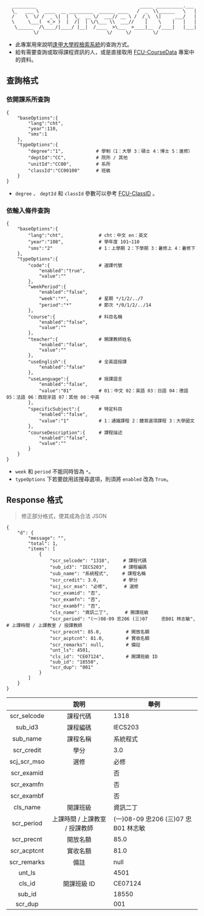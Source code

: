       _________                                      _____ __________.___ 
      \_   ___ \  ____  __ _________  ______ ____   /  _  \\______   \   |
      /    \  \/ /  _ \|  |  \_  __ \/  ___// __ \ /  /_\  \|     ___/   |
      \     \___(  <_> )  |  /|  | \/\___ \\  ___//    |    \    |   |   |
       \______  /\____/|____/ |__|  /____  >\___  >____|__  /____|   |___|
              \/                         \/     \/        \/              
- 此專案用來說明[逢甲大學程檢索系統](https://coursesearch03.fcu.edu.tw/)的查詢方式。
- 給有需要查詢或取得課程資訊的人，或是直接取用 [FCU-CourseData](https://github.com/HeiTang/FCU-CourseData) 專案中的資料。

## 查詢格式
### 依開課系所查詢
```json=
{
    "baseOptions":{
        "lang":"cht",
        "year":110,
        "sms":1
    },
    "typeOptions":{
        "degree":"1",            # 學制（1：大學 3：碩士 4：博士 5：進修）
        "deptId":"CC",           # 院所 / 其他
        "unitId":"CC00",         # 系所
        "classId":"CC00100"      # 班級
    }
}
```
- `degree` 、 `deptId` 和 `classId` 參數可以參考 [FCU-ClassID](https://github.com/HeiTang/FCU-ClassID#readme) 。

### 依輸入條件查詢
```json=
{
    "baseOptions":{ 
        "lang":"cht",             # cht：中文 en：英文
        "year":"108",             # 學年度 101~110
        "sms":"2"                 # 1：上學期 2：下學期 3：暑修上 4：暑修下
    },
    "typeOptions":{
        "code":{                  # 選課代號
            "enabled":"true",
            "value":""
        },
        "weekPeriod":{
            "enabled":"false",
            "week":"*",           # 星期 */1/2/../7
            "period":"*"          # 節次 */0/1/2/../14
        },
        "course":{                # 科目名稱
            "enabled":"false",
            "value":""
        },
        "teacher":{               # 開課教師姓名
            "enabled":"false",
            "value":""
        },
        "useEnglish":{            # 全英語授課
            "enabled":"false"
        },
        "useLanguage":{           # 授課語言
            "enabled":"false",
            "value":"01"          # 01：中文 02：英語 03：日語 04：德語 05：法語 06：西班牙語 07：其他 08：中英
        },
        "specificSubject":{       # 特定科目
            "enabled":"false",
            "value":"1"           # 1：通識課程 2：體育選項課程 3：大學國文
        },
        "courseDescription":{     # 課程描述
            "enabled":"false",
            "value":""
        }
    }
}
```
- `week` 和 `period` 不能同時皆為 `*`。
- `typeOptions` 下若要啟用該搜尋選項，則須將 `enabled` 改為 `True`。

## Response 格式
> 修正部分格式，使其成為合法 JSON
```json=
{
    "d": {
        "message": "",
        "total": 1,
        "items": [
            {
                "scr_selcode": "1318",     # 課程代碼
                "sub_id3": "IECS203",      # 課程編碼
                "sub_name": "系統程式",     # 課程名稱
                "scr_credit": 3.0,         # 學分
                "scj_scr_mso": "必修",      # 選修
                "scr_examid": "否",
                "scr_examfn": "否",
                "scr_exambf": "否",
                "cls_name": "資訊二丁",      # 開課班級
                "scr_period": "(一)08-09 忠206 (三)07     忠B01 林志敏",      # 上課時間 / 上課教室 / 授課教師
                "scr_precnt": 85.0,         # 開放名額
                "scr_acptcnt": 81.0,        # 實收名額
                "scr_remarks": null,        # 備註
                "unt_ls": 4501, 
                "cls_id": "CE07124",        # 開課班級 ID
                "sub_id": "18550",
                "scr_dup": "001"
            }
        ]
    }
}
```
|             |  說明  | 舉例 |
| :---------: | :---: | ---- |
| scr_selcode | 課程代碼 | 1318 |
| sub_id3     | 課程編碼 | IECS203 |
| sub_name    | 課程名稱 | 系統程式 |
| scr_credit  | 學分 | 3.0 |
| scj_scr_mso | 選修 | 必修 |
| scr_examid  | | 否 |
| scr_examfn  | | 否 |
| scr_exambf  | | 否 |
| cls_name    | 開課班級 | 資訊二丁 |
| scr_period  | 上課時間 / 上課教室 / 授課教師 | (一)08-09 忠206 (三)07     忠B01 林志敏 |	
| scr_precnt  | 開放名額 | 85.0 |
| scr_acptcnt | 實收名額 | 81.0 |
| scr_remarks | 備註 | null |
| unt_ls      | | 4501 |
| cls_id      | 開課班級 ID | CE07124 |
| sub_id      | | 18550 |
| scr_dup     | | 001 |

